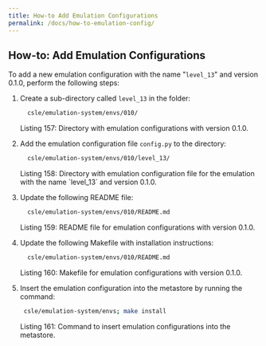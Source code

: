 ```yaml
---
title: How-to Add Emulation Configurations
permalink: /docs/how-to-emulation-config/
---
```


## How-to: Add Emulation Configurations
To add a new emulation configuration with the name "`level_13`" and version 0.1.0, perform the following steps:

1. Create a sub-directory called `level_13` in the folder:
    ```bash
      csle/emulation-system/envs/010/
    ```
   <p class="captionFig">
   Listing 157: Directory with emulation configurations with version 0.1.0.
   </p>
2. Add the emulation configuration file `config.py` to the directory:
    ```bash
      csle/emulation-system/envs/010/level_13/
    ```
   <p class="captionFig">
   Listing 158: Directory with emulation configuration file for the emulation with the name `level_13` and version 0.1.0.
   </p>
3. Update the following README file:
    ```bash
      csle/emulation-system/envs/010/README.md
    ```
   <p class="captionFig">
   Listing 159: README file for emulation configurations with version 0.1.0.
   </p>
4. Update the following Makefile with installation instructions:
    ```bash
      csle/emulation-system/envs/010/README.md
    ```
   <p class="captionFig">
   Listing 160: Makefile for emulation configurations with version 0.1.0.
   </p>
5. Insert the emulation configuration into the metastore by running the command:
     ```bash
      csle/emulation-system/envs; make install
     ```
   <p class="captionFig">
   Listing 161: Command to insert emulation configurations into the metastore.
   </p>

